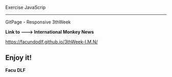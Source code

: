 Exercise JavaScrip

---

GitPage - Responsive 3thWeek

**Link to ---> International Monkey News**

https://facundodlf.github.io/3thWeek-I.M.N/

Enjoy it!
---
**Facu DLF**

 
 